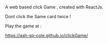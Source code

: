 A web based click Game , created with ReactJs.

Dont click the Same card twice !


Play the game at :


https://ash-sp-cole.github.io/clickGame/
